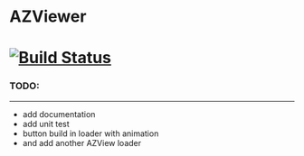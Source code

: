 # AZViewer
[![Build Status](https://travis-ci.org/ali-zahedi/AZViewer.svg?branch=master)](https://travis-ci.org/ali-zahedi/AZViewer)
=======
### TODO:
--------
- add documentation
- add unit test
- button build in loader with animation
- and add another AZView loader
